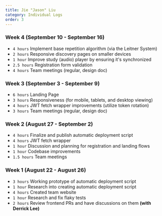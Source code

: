 ```yaml
---
title: Jie "Jason" Liu
category: Individual Logs
order: 3
---
```


### Week 4 (September 10 - September 16)
  - `4 hours` Implement base repetition algorithm (via the Leitner System)
  - `2 hours` Responsive discovery pages on smaller devices
  - `1 hour` Improve study (audio) player by ensuring it's synchronized
  - `2.5 hours` Registration form validation
  - `4 hours` Team meetings (regular, design doc)

### Week 3 (September 3 - September 9)
  - `6 hours` Landing Page
  - `3 hours` Responsiveness (for mobile, tablets, and desktop viewing)
  - `4 hours` JWT fetch wrapper improvements (utilize token rotation)
  - `3 hours` Team meetings (regular, design doc)

### Week 2 (August 27 - September 2)
  - `4 hours` Finalize and publish automatic deployment script
  - `4 hours` JWT fetch wrapper
  - `1 hour` Discussion and planning for registration and landing flows
  - `1 hour` Codebase improvements
  - `1.5 hours` Team meetings

### Week 1 (August 22 - August 26)
  - `3 hours` Working prototype of automatic deployment script
  - `1 hour`  Research into creating automatic deployment script
  - `4 hours` Created team website
  - `1 hour`  Research and fix flaky tests
  - `2 hours` Review frontend PRs and have discussions on them **(with Derrick Lee)**